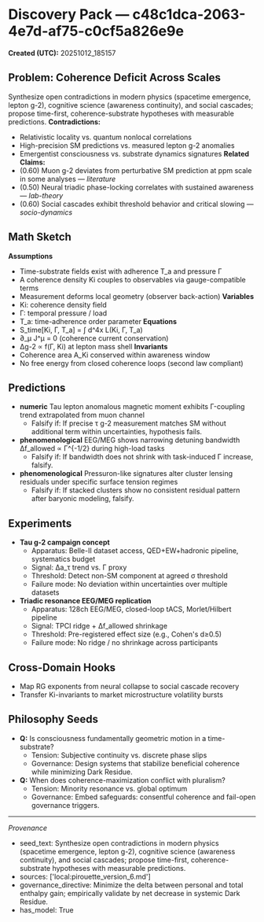 # Discovery Pack — c48c1dca-2063-4e7d-af75-c0cf5a826e9e
**Created (UTC):** 20251012_185157

## Problem: Coherence Deficit Across Scales
Synthesize open contradictions in modern physics (spacetime emergence, lepton g-2), cognitive science (awareness continuity), and social cascades; propose time-first, coherence-substrate hypotheses with measurable predictions.
**Contradictions:**
- Relativistic locality vs. quantum nonlocal correlations
- High-precision SM predictions vs. measured lepton g-2 anomalies
- Emergentist consciousness vs. substrate dynamics signatures
**Related Claims:**
- (0.60) Muon g-2 deviates from perturbative SM prediction at ppm scale in some analyses — _literature_
- (0.50) Neural triadic phase-locking correlates with sustained awareness — _lab-theory_
- (0.60) Social cascades exhibit threshold behavior and critical slowing — _socio-dynamics_

## Math Sketch
**Assumptions**
- Time-substrate fields exist with adherence T_a and pressure Γ
- A coherence density Ki couples to observables via gauge-compatible terms
- Measurement deforms local geometry (observer back-action)
**Variables**
- Ki: coherence density field
- Γ: temporal pressure / load
- T_a: time-adherence order parameter
**Equations**
- S_time[Ki, Γ, T_a] = ∫ d^4x L(Ki, Γ, T_a)
- ∂_μ J^μ = 0 (coherence current conservation)
- Δg-2 ∝ f(Γ, Ki) at lepton mass shell
**Invariants**
- Coherence area A_Ki conserved within awareness window
- No free energy from closed coherence loops (second law compliant)

## Predictions
- **numeric** Tau lepton anomalous magnetic moment exhibits Γ-coupling trend extrapolated from muon channel
  - Falsify if: If precise τ g-2 measurement matches SM without additional term within uncertainties, hypothesis fails.
- **phenomenological** EEG/MEG shows narrowing detuning bandwidth Δf_allowed ∝ Γ^{-1/2} during high-load tasks
  - Falsify if: If bandwidth does not shrink with task-induced Γ increase, falsify.
- **phenomenological** Pressuron-like signatures alter cluster lensing residuals under specific surface tension regimes
  - Falsify if: If stacked clusters show no consistent residual pattern after baryonic modeling, falsify.

## Experiments
- **Tau g-2 campaign concept**
  - Apparatus: Belle-II dataset access, QED+EW+hadronic pipeline, systematics budget
  - Signal: Δa_τ trend vs. Γ proxy
  - Threshold: Detect non-SM component at agreed σ threshold
  - Failure mode: No deviation within uncertainties over multiple datasets
- **Triadic resonance EEG/MEG replication**
  - Apparatus: 128ch EEG/MEG, closed-loop tACS, Morlet/Hilbert pipeline
  - Signal: TPCI ridge + Δf_allowed shrinkage
  - Threshold: Pre-registered effect size (e.g., Cohen's d≥0.5)
  - Failure mode: No ridge / no shrinkage across participants

## Cross-Domain Hooks
- Map RG exponents from neural collapse to social cascade recovery
- Transfer Ki-invariants to market microstructure volatility bursts

## Philosophy Seeds
- **Q:** Is consciousness fundamentally geometric motion in a time-substrate?
  - Tension: Subjective continuity vs. discrete phase slips
  - Governance: Design systems that stabilize beneficial coherence while minimizing Dark Residue.
- **Q:** When does coherence-maximization conflict with pluralism?
  - Tension: Minority resonance vs. global optimum
  - Governance: Embed safeguards: consentful coherence and fail-open governance triggers.

---
*Provenance*
- seed_text: Synthesize open contradictions in modern physics (spacetime emergence, lepton g-2), cognitive science (awareness continuity), and social cascades; propose time-first, coherence-substrate hypotheses with measurable predictions.
- sources: ['local:pirouette_version_6.md']
- governance_directive: Minimize the delta between personal and total enthalpy gain; empirically validate by net decrease in systemic Dark Residue.
- has_model: True